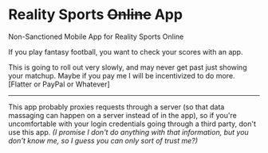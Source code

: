 # Reality Sports ~~Online~~ App
Non-Sanctioned Mobile App for Reality Sports Online

If you play fantasy football, you want to check your scores with an app.

This is going to roll out very slowly, and may never get past just showing your matchup.  Maybe if you pay me I will be incentivized to do more.  [Flatter or PayPal or Whatever]


---
This app probably proxies requests through a server (so that data massaging can happen on a server instead of in the app), so if you're uncomfortable with your login credentials going through a third party, don't use this app.  _(I promise I don't do anything with that information, but you don't know me, so I guess you can only sort of trust me?)_
